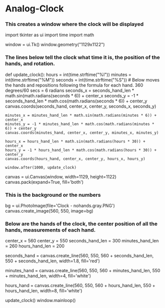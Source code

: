 # Analog-Clock
### This creates a window where the clock will be displayed
import tkinter as ui
import time
import math

window = ui.Tk()
window.geometry("1129x1122")
### The lines below tell the clock what time it is, the position of the hands, and rotation.
def update_clock():
    hours = int(time.strftime("%I"))
    minutes = int(time.strftime("%M"))
    seconds = int(time.strftime("%S"))
    # Below moves the hands and repositions following the formula for each hand. 360 degrees/60 secs = 6 radians
    seconds_x = seconds_hand_len * math.sin(math.radians(seconds * 6)) + center_x
    seconds_y = -1 * seconds_hand_len * math.cos(math.radians(seconds * 6)) + center_y
    canvas.coords(seconds_hand, center_x, center_y, seconds_x, seconds_y)

    minutes_x = minutes_hand_len * math.sin(math.radians(minutes * 6)) + center_x
    minutes_y = -1 * minutes_hand_len * math.cos(math.radians(minutes * 6)) + center_y
    canvas.coords(minutes_hand, center_x, center_y, minutes_x, minutes_y)

    hours_x = hours_hand_len * math.sin(math.radians(hours * 30)) + center_x
    hours_y = -1 * hours_hand_len * math.cos(math.radians(hours * 30)) + center_y
    canvas.coords(hours_hand, center_x, center_y, hours_x, hours_y)

    window.after(1000, update_clock)

canvas = ui.Canvas(window, width=1129, height=1122)
canvas.pack(expand=True, fill='both')

### This is the background or the numbers
bg = ui.PhotoImage(file='Clock - nohands.gray.PNG')
canvas.create_image(560, 550, image=bg)

### Below are the hands of the clock, the center position of all the hands, measurements of each hand.
center_x = 560
center_y = 550
seconds_hand_len = 300
minutes_hand_len = 260
hours_hand_len = 200

seconds_hand = canvas.create_line(560, 550,
                                   560 + seconds_hand_len, 550 + seconds_hand_len,
                                   width=1.8, fill='red')

minutes_hand = canvas.create_line(560, 550,
                                  560 + minutes_hand_len, 550 + minutes_hand_len,
                                  width=4, fill='white')

hours_hand = canvas.create_line(560, 550,
                                560 + hours_hand_len, 550 + hours_hand_len,
                                width=8, fill='white')


update_clock()
window.mainloop()
